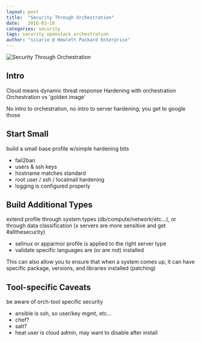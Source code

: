 ```yaml
---
layout: post
title:  "Security Through Orchestration"
date:   2016-03-18
categories: security
tags: security openstack orchestration
author: "sicarie @ Hewlett Packard Enterprise"
---
```


![Security Through Orchestration]()

## Intro

Cloud means dynamic threat response
Hardening with orchestration
Orchestration vs 'golden image'

No intro to orchestration, no intro to server hardening; you get to google those


##  Start Small

build a small base profile w/simple hardening bits
   - fail2ban
   - users & ssh keys
   - hostname matches standard
   - root user / ssh / localmail hardening
   - logging is configured properly


## Build Additional Types

extend profile through system types (db/compute/network/etc...), or through data classification (x servers are more sensitive and get #allthesecurity)
   - selinux or apparmor profile is applied to the right server type
   - validate specific languages are (or are not) installed

This can also allow you to ensure that when a system comes up, it can have specific package, versions, and libraries installed (patching)


## Tool-specific Caveats

be aware of orch-tool specific security
   - ansible is ssh, so user/key mgmt, etc...
   - chef?
   - salt?
   - heat user is cloud admin, may want to disable after install
